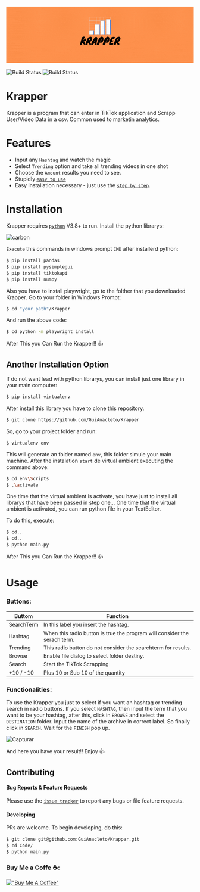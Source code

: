 ![Krapper](https://raw.githubusercontent.com/GuiAnacleto/Krapper/main/README/Capa.gif)

![Build Status](https://img.shields.io/github/downloads/GuiAnacleto/Krapper/total) ![Build Status](https://img.shields.io/github/v/release/GuiAnacleto/Krapper)

# Krapper

Krapper is a program that can enter in TikTok application and Scrapp User/Video Data in a csv. Common used to marketin analytics.

# Features

- Input any `Hashtag` and watch the magic
- Select `Trending` option and take all trending videos in one shot
- Choose the `Amount` results you need to see.
- Stupidly [`easy to use`](https://github.com/GuiAnacleto/Krapper#usage)
- Easy installation necessary - just use the [`step by step`](https://github.com/GuiAnacleto/Krapper#installation).

# Installation

Krapper requires [`python`](https://www.pytho.org/downloads/) V3.8+ to run.
Install the python librarys:

![carbon](https://user-images.githubusercontent.com/30503293/109400754-3e410280-7929-11eb-8ce4-0a48fccfb00c.png)

`Execute` this commands in windows prompt `CMD` after installerd python:

```bash
$ pip install pandas
$ pip install pysimplegui
$ pip install tiktokapi
$ pip install numpy
```

Also you have to install playwright, go to the folther that you downloaded Krapper.
Go to your folder in Windows Prompt:

```bash
$ cd "your path"/Krapper
```

And run the above code:

```bash
$ cd python -m playwright install
```

After This you Can Run the Krapper!! 👍

## Another Installation Option

If do not want lead with python librarys, you can install just one library in your main computer:

```bash
$ pip install virtualenv
```

After install this library you have to clone this repository.

```bash
$ git clone https://github.com/GuiAnacleto/Krapper
```

So, go to your project folder and run:

```bash
$ virtualenv env
```

This will generate an folder named `env`, this folder simule your main machine. After the instalation `start` de virtual ambient executing the command above:

```bash
$ cd env\Scripts
$ .\activate
```

One time that the virtual ambient is activate, you have just to install all librarys that have been passed in step one...
One time that the virtual ambient is activated, you can run python file in your TextEditor.

To do this, execute:

```bash
$ cd..
$ cd..
$ python main.py
```

After This you Can Run the Krapper!! 👍

# Usage

### Buttons:

| Buttom     | Function                                                                  |
| ---------- | ------------------------------------------------------------------------- |
| SearchTerm | In this label you insert the hashtag.                                     |
| Hashtag    | When this radio button is true the program will consider the serach term. |
| Trending   | This radio button do not consider the searchterm for results.             |
| Browse     | Enable file dialog to select folder destiny.                              |
| Search     | Start the TikTok Scrapping                                                |
| +10 / -10  | Plus 10 or Sub 10 of the quantity                                         |

### Functionalities:

To use the Krapper you just to select if you want an hashtag or trending search in radio buttons. If you select `HASHTAG`, then input the term that you want to be your hashtag, after this, click in `BROWSE` and select the `DESTINATION` folder. Input the name of the archive in correct label. So finally click in `SEARCH`. Wait for the `FINISH` pop up.

![Capturar](https://user-images.githubusercontent.com/30503293/109402741-24a6b780-7937-11eb-8d4a-32af48f325ab.PNG)

And here you have your result!! Enjoy 👍

## Contributing

#### Bug Reports & Feature Requests

Please use the [`issue tracker`](https://github.com/GuiAnacleto/Krapper/issues) to report any bugs or file feature requests.

#### Developing

PRs are welcome. To begin developing, do this:

```bash
$ git clone git@github.com:GuiAnacleto/Krapper.git
$ cd Code/
$ python main.py
```

<h3 align="left">Buy Me a Coffe ☕:</h3>

[!["Buy Me A Coffee"](https://www.buymeacoffee.com/assets/img/custom_images/orange_img.png)](https://www.buymeacoffee.com/guianacleto)
